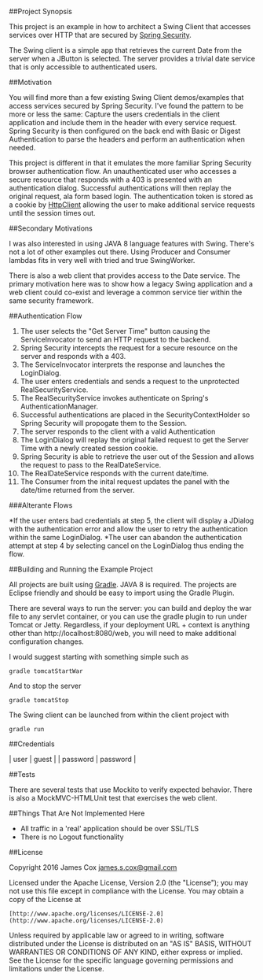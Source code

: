 ##Project Synopsis

This project is an example in how to architect a Swing Client that accesses services over HTTP that are 
secured by [Spring Security](http://projects.spring.io/spring-security/).

The Swing client is a simple app that retrieves the current Date from the server when a JButton is selected.  The server provides a trivial date service that is only accessible to authenticated users.

##Motivation

You will find more than a few existing Swing Client demos/examples that access services secured by Spring Security.  I've found the pattern to be more or
less the same: Capture the users credentials in the client application and include them in the header with every service request.  Spring Security is then configured on the back end with Basic or Digest Authentication to parse the headers and perform an authentication when needed.

This project is different in that it emulates the more familiar Spring Security browser authentication flow.  An unauthenticated user who accesses a secure resource that responds with a 403 is presented with an authentication dialog.  Successful authentications will then replay the original request, ala form based login.  The authentication token is stored as a cookie by [HttpClient](https://hc.apache.org/httpcomponents-client-ga/index.html) allowing the user to make additional service requests until the session times out.   

##Secondary Motivations

I was also interested in using JAVA 8 language features with Swing.  There's not a lot of other examples out there.  Using Producer and Consumer lambdas fits in very well with tried and true SwingWorker.

There is also a web client that provides access to the Date service.  The primary motivation here was to show how a legacy Swing application and a web client could co-exist and leverage a common service tier within the same security framework.  

##Authentication Flow

1. The user selects the "Get Server Time" button causing the ServiceInvocator to send an HTTP request to the backend.
2. Spring Security intercepts the request for a secure resource on the server and responds with a 403.
3. The ServiceInvocator interprets the response and launches the LoginDialog. 
4. The user enters credentials and sends a request to the unprotected RealSecurityService.
5. The RealSecurityService invokes authenticate on Spring's AuthenticationManager.
6. Successful authentications are placed in the SecurityContextHolder so Spring Security will propogate them to the Session.
7. The server responds to the client with a valid Authentication
8. The LoginDialog will replay the original failed request to get the Server Time with a newly created session cookie.
9. Spring Security is able to retrieve the user out of the Session and allows the request to pass to the RealDateService.
10. The RealDateService responds with the current date/time.
11. The Consumer from the inital request updates the panel with the date/time returned from the server.

###Alterante Flows

*If the user enters bad credentials at step 5, the client will display a JDialog with the authentication error and allow the user to retry the authentication within the same LoginDialog. 
*The user can abandon the authentication attempt at step 4 by selecting cancel on the LoginDialog thus ending the flow.


##Building and Running the Example Project

All projects are built using [Gradle](http://gradle.org/).  JAVA 8 is required.  The projects are Eclipse friendly and should be easy to import using the Gradle Plugin.

There are several ways to run the server: you can build and deploy the war file to any servlet container, or you can use the gradle plugin to run under Tomcat or Jetty. Regardless, if your deployment URL + context is anything other than http://localhost:8080/web, you will need to make additional configuration changes.

I would suggest starting with something simple such as 

```
gradle tomcatStartWar
```

And to stop the server

```
gradle tomcatStop
```

The Swing client can be launched from within the client project with 

```
gradle run
```

##Credentials

| user      | guest     |
| password  | password  |

##Tests

There are several tests that use Mockito to verify expected behavior.  There is also a MockMVC-HTMLUnit test that exercises
the web client.


##Things That Are Not Implemented Here
* All traffic in a 'real' application should be over SSL/TLS
* There is no Logout functionality

##License

Copyright 2016 James Cox <james.s.cox@gmail.com>

Licensed under the Apache License, Version 2.0 (the "License");
you may not use this file except in compliance with the License.
You may obtain a copy of the License at

    [http://www.apache.org/licenses/LICENSE-2.0](http://www.apache.org/licenses/LICENSE-2.0)

Unless required by applicable law or agreed to in writing, software
distributed under the License is distributed on an "AS IS" BASIS,
WITHOUT WARRANTIES OR CONDITIONS OF ANY KIND, either express or implied.
See the License for the specific language governing permissions and
limitations under the License.




